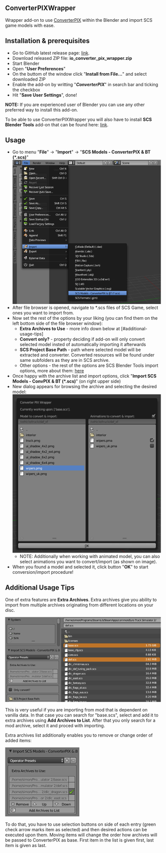 ## ConverterPIXWrapper
Wrapper add-on to use [ConverterPIX](https://github.com/mwl4/ConverterPIX) within the Blender and import SCS game models with ease.

## Installation & prerequisites
- Go to GitHub latest release page: [link](../../releases/latest).
- Download released ZIP file: **io_converter_pix_wrapper.zip**
- Start Blender
- Open "**User Preferences**"
- On the buttom of the window click "**Install from File...**" and select downloaded ZIP
- Enable the add-on by writting "***ConverterPIX***" in search bar and ticking the checkbox
- Hit "**Save User Settings**", done!

**NOTE:** If you are experienced user of Blender you can use any other preferred way to install this add-on.

To be able to use ConverterPIXWrapper you will also have to install **SCS Blender Tools** add-on that can be found here: [link](http://modding.scssoft.com/wiki/Documentation/Tools/SCS_Blender_Tools/Download).

## Usage
* Go to menu "**File**" -> "**Import**" -> "**SCS Models - ConverterPIX & BT (*.scs)**"
  ![Import SCS Models](/readme_images/file-import.png)
* After file browser is opened, navigate to *.scs files of SCS Game, select ones you want to import from.
* Now set the rest of the options by your liking (you can find them on the left bottom side of the file browser window):
  * **Extra Archives to Use** - more info down below at [#additional-usage-tips]
  * **Convert only?** - property deciding if add-on will only convert selected model insted of automatically importing it afterwards
  * **SCS Project Base Path** - path where selected model will be extracted and converter. Converted resources will be found under same subfolders as they are in SCS archive.
  * Other options - the rest of the options are SCS Blender Tools import options, more about them: [here](http://modding.scssoft.com/wiki/Documentation/Tools/SCS_Blender_Tools/Import#Import_Options)
* Once happy with the archive list and import options, click "**Import SCS Models - ConvPIX & BT (*.scs)**" (on right upper side)
* New dialog appears for browsing the archive and selecting the desired model:
   ![Selecting model & animations](/readme_images/archive-window.png)
  * NOTE: Additionally when working with animated model, you can also select animations you want to convert/import (as shown on image).
* When you found a model and selected it, click button "**OK**" to start conversion/import procedure!

## Additional Usage Tips
One of extra features are **Extra Archives**. Extra archives give you ability to import from multiple archives originating from different locations on your disc.

![Add Archives To List](/readme_images/select-scs-archives.png)

This is very useful if you are importing from mod that is dependent on vanilla data. In that case you can search for "base.scs", select and add it to extra archives using **Add Archives to List**. After that you only search for a mod archive, select it and proced with importing.

Extra archives list additionally enables you to remove or change order of added items:

![Archive List Handling](/readme_images/archive-list-handling.png)

To do that, you have to use selection buttons on side of each entry (green check arrow marks item as selected) and then desired actions can be executed upon them. Moving items will change the order how archives will be passed to ConverterPIX as base. First item in the list is given first, last item is given as last.

